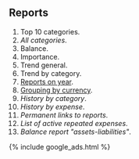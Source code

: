 
## Reports

1. Top 10 categories.
1. *All categories*.
1. Balance.
1. Importance.
1. Trend general.
1. Trend by category.
1. [Reports on year](https://github.com/dvmorozov/expenses/issues/19).
1. [Grouping by currency](https://github.com/dvmorozov/expenses/issues/23).
1. *History by category*.
1. *History by expense*.
1. *Permanent links to reports*.
1. *List of active repeated expenses*.
1. *Balance report "assets-liabilities"*.

{% include google_ads.html %}
